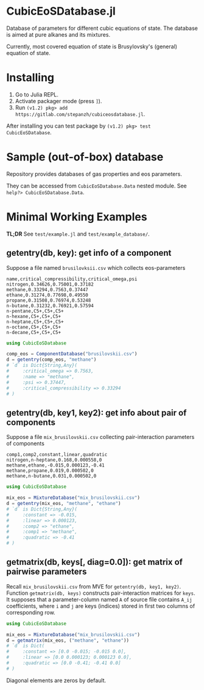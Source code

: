 # CubicEoSDatabase.jl

Database of parameters for different cubic equations of state. The database is aimed at pure alkanes and its mixtures.

Currently, most covered equation of state is Brusylovsky's (general) equation of state.

# Installing

1. Go to Julia REPL.
2. Activate packager mode (press `]`).
3. Run `(v1.2) pkg> add https://gitlab.com/stepanzh/cubiceosdatabase.jl`.

After installing you can test package by `(v1.2) pkg> test CubicEoSDatabase`.

# Sample (out-of-box) database
Repository provides databases of gas properties and eos parameters.

They can be accessed from `CubicEoSDatabase.Data` nested module. See `help?> CubicEoSDatabase.Data`.

# Minimal Working Examples

**TL;DR** See `test/example.jl` and `test/example_database/`.

## getentry(db, key): get info of a component

Suppose a file named `brusilovksii.csv` which collects eos-parameters

```
name,critical_compressibility,critical_omega,psi
nitrogen,0.34626,0.75001,0.37182
methane,0.33294,0.7563,0.37447
ethane,0.31274,0.77698,0.49550
propane,0.31508,0.76974,0.53248
n-butane,0.31232,0.76921,0.57594
n-pentane,C5+,C5+,C5+
n-hexane,C5+,C5+,C5+
n-heptane,C5+,C5+,C5+
n-octane,C5+,C5+,C5+
n-decane,C5+,C5+,C5+
```

```julia
using CubicEoSDatabase

comp_eos = ComponentDatabase("brusilovskii.csv")
d = getentry(comp_eos, "methane")
# `d` is Dict{String,Any}(
#     :critical_omega => 0.7563,
#     :name => "methane",
#     :psi => 0.37447,
#     :critical_compressibility => 0.33294
# )
```

## getentry(db, key1, key2): get info about pair of components

Suppose a file `mix_brusilovskii.csv` collecting pair-interaction parameters of components

```
comp1,comp2,constant,linear,quadratic
nitrogen,n-heptane,0.168,0.000558,0
methane,ethane,-0.015,0.000123,-0.41
methane,propane,0.019,0.000502,0
methane,n-butane,0.031,0.000502,0
```

```julia
using CubicEoSDatabase

mix_eos = MixtureDatabase("mix_brusilovskii.csv")
d = getentry(mix_eos, "methane", "ethane")
# `d` is Dict{String,Any}(
#     :constant => -0.015,
#     :linear => 0.000123,
#     :comp2 => "ethane",
#     :comp1 => "methane",
#     :quadratic => -0.41
# )
```

## getmatrix(db, keys[, diag=0.0]): get matrix of pairwise parameters

Recall `mix_brusilovskii.csv` from MVE for `getentry(db, key1, key2)`. Function `getmatrix(db, keys)` constructs pair-interaction matrices for `keys`. It supposes that a parameter-column named `A` of source file contains `A_ij` coefficients, where `i` and `j` are keys (indices) stored in first two columns of corresponding row.

```julia
using CubicEoSDatabase

mix_eos = MixtureDatabase("mix_brusilovskii.csv")
d = getmatrix(mix_eos, ("methane", "ethane"))
# `d` is Dict(
#     :constant => [0.0 -0.015; -0.015 0.0],
#     :linear => [0.0 0.000123; 0.000123 0.0],
#     :quadratic => [0.0 -0.41; -0.41 0.0]
# )
```

Diagonal elements are zeros by default.
